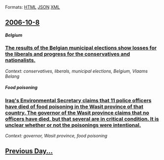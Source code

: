 
Formats: [HTML](2006/10/8/index.html)  [JSON](2006/10/8/index.json)  [XML](2006/10/8/index.xml)  

## [2006-10-8](/news/2006/10/8/index.md)

##### Belgium
### [ The results of the Belgian municipal elections show losses for the liberals and progress for the conservatives and nationalists. ](/news/2006/10/8/the-results-of-the-belgian-municipal-elections-show-losses-for-the-liberals-and-progress-for-the-conservatives-and-nationalists.md)
_Context: conservatives, liberals, municipal elections, Belgium, Vlaams Belang_

##### Food poisoning
### [ Iraq's Environmental Secretary claims that 11 police officers have died of food poisoning in the Wasit province of that country. The governor of the Wasit province claims that no officers have died, but that several are in critical condition. It is unclear whether or not the poisonings were intentional. ](/news/2006/10/8/iraq-s-environmental-secretary-claims-that-11-police-officers-have-died-of-food-poisoning-in-the-wasit-province-of-that-country-the-govern.md)
_Context: governor, Wasit province, food poisoning_

## [Previous Day...](/news/2006/10/7/index.md)

